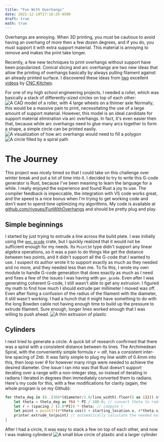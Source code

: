 ```yaml
---
title: "Fun With Overhangs"
date: 2022-12-19T17:16:29-0500
draft: true
math: true
---
```

Overhangs are annoying. When 3D printing, you must be cautious to avoid
having an overhang of more then a few dozen degrees, and if you do, you must support it
with extra support material. This material is annoying to remove and makes the print
take longer.

Recently, a few new techniques to print overhangs without support have been
popularized. Conical slicing and arc overhangs are two new ideas that allow the printing of
overhangs basically by always pulling filament against an already printed surface. I discovered
these ideas from [two](https://www.youtube.com/watch?v=1i-1TEdByZY) excellent [videos](https://www.youtube.com/watch?v=B0yo-o47688) by [CNC Kitchen](https://www.youtube.com/@CNCKitchen).

For one of my high school engineering projects, I needed a roller, which was basically a stack of
differently-sized circles on top of each other:
![A CAD model of a roller, with 4 large wheels on a thinner axle](/docs/fun-with-overhangs/roller-cad.png "A roller.")
Normally, this would be a massive pain to print, necessitating the use of a large amount of support material.
However, this model is an ideal candidate for support material elimination via arc overhangs. In fact, it's even easier then that,
because while arc overhangs need to glue many arcs together to form a shape, a simple circle can be printed easily.
![A visualization of how arc overhangs would need to fill a polygon](/docs/fun-with-overhangs/arc-overhang-preview.png "A visualization of how arc overhangs would need to fill a polygon. From github.com/stmcculloch/arc-overhang.")
![A circle filled by a spiral path](/docs/fun-with-overhangs/circle-spiral-gen.png "A toolpath to fill a circle with a spiral. Note how the outer edge of the spiral approaches the red circle.")
# The Journey
This project was nicely timed so that I could take on this challenge over winter break and put a lot of time into it.
I decided to try to write this G-code generator is Rust, because I've been meaning to learn the language for a while.
I really enjoyed the experience and found Rust a joy to use. The compiler feedback is impeccable, the integration
with VS code works great, and the speed is a nice bonus when I'm trying to get working code and don't want to spend
time optimizing my algorithms. My code is available at [github.com/rivques/FunWithOverhangs](https://github.com/rivques/FunWithOverhangs)
and should be pretty plug and play.
## Simple beginnings
I started by just trying to extrude a line across the build plate. I was initially using the [`gen_gcode`](https://docs.rs/gen_gcode/latest/gen_gcode/index.html)
crate, but I quickly realized that it would not be sufficient enough for my needs. Its `Point3d` type didn't support
any linear algebra operations, so it was a pain to do things like get the distance between two points, and it
didn't support all the G-code that I wanted to use. I suspect its author wrote it to support exactly as much as they
needed and no more, and they needed less than me. To fix this, I wrote my own module to handle G-code generation that does
exactly as much as *I* need and fixes a few of the issues I was having with `gen_gcode`. Even after I was generating coherent
G-code, I still wasn't able to get any extrusion. I figured my math to find how much I should extrude per millimeter I moved
was off. Even after fixing a confusion of the radius of the filament with the diameter, it still wasn't working. I had a hunch that
it might have something to do with the long Bowden cable not having enough time to build up the pressure to extrude filament.
Sure enough, longer lines worked enough that I was willing to push ahead.
![A thin extrusion of plastic](/docs/fun-with-overhangs/line.jpg "One of the first things I extruded with the G-code generator.")
## Cylinders
I next tried to generate a circle. A quick bit of research confirmed that there was a spiral with a consistent distance between its
lines. The Archimedean Spiral, with the conveniently simple formula $r=aθ$, has a consistent inter-line spacing of $2πb$. It
was fairly simple to plug my line width of $0.4$mm into this, then loop over $θ$ for however many rings were needed
to achieve the desired diameter. One issue I ran into was that Rust doesn't support iterating over a range with a non-integer
step, so instead of iterating in radians I iterated in degrees then immediately converted them to radians. Here's my code for
this, with a few modifications for clarity (again, the whole program is on my Github):
```rust
for theta_deg in (0..(360*(diameter/2.0/line_width).floor() as i32)).step_by(5) {
    let theta = theta_deg as f64 * PI / 180.0; // convert theta to radians
    let r = (spacing / (2.0*PI)) * theta; // compute r
    let point = point3!(r*theta.cos() + starting_location.x, r*theta.sin() + starting_location.y, printer.position.z);
    printer.extrude_to(point) // automatically calculate the needed extrusion
}
```
After I had a circle, it was easy to stack a few on top of each other, and now I was making cylinders!
![A small blue circle of plastic and a larger cylinder](/docs/fun-with-overhangs/first-circle.jpg "The first circle I printed next to a cylinder of stacked circles.")
